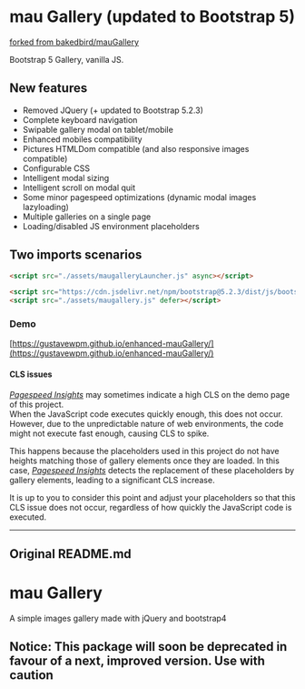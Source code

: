 # mau Gallery (updated to Bootstrap 5)

[forked from bakedbird/mauGallery](https://github.com/bakedbird/mauGallery)

Bootstrap 5 Gallery, vanilla JS.

## New features

- Removed JQuery (+ updated to Bootstrap 5.2.3)
- Complete keyboard navigation
- Swipable gallery modal on tablet/mobile
- Enhanced mobiles compatibility
- Pictures HTMLDom compatible (and also responsive images compatible)
- Configurable CSS
- Intelligent modal sizing
- Intelligent scroll on modal quit
- Some minor pagespeed optimizations (dynamic modal images lazyloading)
- Multiple galleries on a single page
- Loading/disabled JS environment placeholders

## Two imports scenarios

```html
<script src="./assets/maugalleryLauncher.js" async></script>
```

```html
<script src="https://cdn.jsdelivr.net/npm/bootstrap@5.2.3/dist/js/bootstrap.bundle.min.js" defer></script>
<script src="./assets/maugallery.js" defer></script>
```

### Demo

[https://gustavewpm.github.io/enhanced-mauGallery/](https://gustavewpm.github.io/enhanced-mauGallery/)

#### CLS issues

[_Pagespeed Insights_](https://pagespeed.web.dev/) may sometimes indicate a high CLS on the demo page of this project.  
When the JavaScript code executes quickly enough, this does not occur. However, due to the unpredictable nature of web environments, the code might not execute fast enough, causing CLS to spike.

This happens because the placeholders used in this project do not have heights matching those of gallery elements once they are loaded. In this case, [_Pagespeed Insights_](https://pagespeed.web.dev/)
detects the replacement of these placeholders by gallery elements, leading to a significant CLS increase.

It is up to you to consider this point and adjust your placeholders so that this CLS issue does not occur, regardless of how quickly the JavaScript code is executed.

---

## Original README.md

# mau Gallery

A simple images gallery made with jQuery and bootstrap4

## Notice: This package will soon be deprecated in favour of a next, improved version. Use with caution
